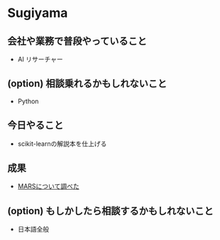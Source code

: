# Sugiyama

## 会社や業務で普段やっていること

- AI リサーチャー

## (option) 相談乗れるかもしれないこと

- Python

## 今日やること

- scikit-learnの解説本を仕上げる

## 成果

- [MARSについて調べた](https://colab.research.google.com/drive/1k0Xb449XOCH_kR02axhRRO900pSOFLvv)

## (option) もしかしたら相談するかもしれないこと
 
- 日本語全般
